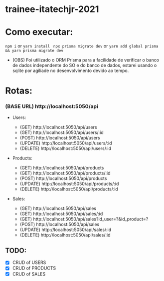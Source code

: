 # trainee-itatechjr-2021

# Como executar:
``` npm i ``` or ```yarn install ```
``` npx prisma migrate dev ``` or ```yarn add global prisma && yarn prisma migrate dev ```

- (OBS) Foi utilizado o ORM Prisma para a facilidade de verificar o banco de dados independente do SO e do banco de dados, estarei usando o sqlite por agiliade no desenvolvimento devido ao tempo.

# Rotas:
### (BASE URL) http://localhost:5050/api
- Users:
    - (GET)     http://localhost:5050/api/users
    - (GET)     http://localhost:5050/api/users/:id
    - (POST)    http://localhost:5050/api/users
    - (UPDATE)  http://localhost:5050/api/users/:id
    - (DELETE)  http://localhost:5050/api/users/:id

- Products:
    - (GET)     http://localhost:5050/api/products
    - (GET)     http://localhost:5050/api/products/:id
    - (POST)    http://localhost:5050/api/products
    - (UPDATE)  http://localhost:5050/api/products/:id
    - (DELETE)  http://localhost:5050/api/products/:id

- Sales:
    - (GET)     http://localhost:5050/api/sales
    - (GET)     http://localhost:5050/api/sales/:id
    - (GET)     http://localhost:5050/api/sales?id_user=?&id_product=?
    - (POST)    http://localhost:5050/api/sales
    - (UPDATE)  http://localhost:5050/api/sales/:id
    - (DELETE)  http://localhost:5050/api/sales/:id

## TODO:

- [X] CRUD of USERS
- [X] CRUD of PRODUCTS
- [X] CRUD of SALES